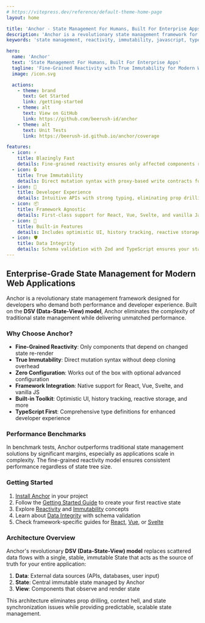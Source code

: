 ```yaml
---
# https://vitepress.dev/reference/default-theme-home-page
layout: home

title: 'Anchor - State Management For Humans, Built For Enterprise Apps'
description: 'Anchor is a revolutionary state management framework for modern web applications with fine-grained reactivity and true immutability. First-class support for React, Vue, Svelte, and vanilla JavaScript/TypeScript.'
keywords: 'state management, reactivity, immutability, javascript, typescript, vue, react, svelte, enterprise apps, dsv model, data state view'

hero:
  name: 'Anchor'
  text: 'State Management For Humans, Built For Enterprise Apps'
  tagline: 'Fine-Grained Reactivity with True Immutability for Modern Web Applications'
  image: /icon.svg

  actions:
    - theme: brand
      text: Get Started
      link: /getting-started
    - theme: alt
      text: View on GitHub
      link: https://github.com/beerush-id/anchor
    - theme: alt
      text: Unit Tests
      link: https://beerush-id.github.io/anchor/coverage

features:
  - icon: ⚡
    title: Blazingly Fast
    details: Fine-grained reactivity ensures only affected components re-render, eliminating wasted renders.
  - icon: 🔒
    title: True Immutability
    details: Direct mutation syntax with proxy-based write contracts for safety without performance penalties.
  - icon: 🧠
    title: Developer Experience
    details: Intuitive APIs with strong typing, eliminating prop drilling and context hell.
  - icon: 📦
    title: Framework Agnostic
    details: First-class support for React, Vue, Svelte, and vanilla JavaScript/TypeScript.
  - icon: 🔧
    title: Built-in Features
    details: Includes optimistic UI, history tracking, reactive storage, and reactive requests out of the box.
  - icon: 🛡️
    title: Data Integrity
    details: Schema validation with Zod and TypeScript ensures your state always conforms to expectations.
---
```


<div>

## **Enterprise-Grade State Management for Modern Web Applications**

Anchor is a revolutionary state management framework designed for developers who demand both performance and developer
experience. Built on the **DSV (Data-State-View) model**, Anchor eliminates the complexity of traditional state
management while delivering unmatched performance.

### **Why Choose Anchor?**

- **Fine-Grained Reactivity**: Only components that depend on changed state re-render
- **True Immutability**: Direct mutation syntax without deep cloning overhead
- **Zero Configuration**: Works out of the box with optional advanced configuration
- **Framework Integration**: Native support for React, Vue, Svelte, and vanilla JS
- **Built-in Toolkit**: Optimistic UI, history tracking, reactive storage, and more
- **TypeScript First**: Comprehensive type definitions for enhanced developer experience

### **Performance Benchmarks**

In benchmark tests, Anchor outperforms traditional state management solutions by significant margins, especially as
applications scale in complexity. The fine-grained reactivity model ensures consistent performance regardless of state
tree size.

### **Getting Started**

1. [Install Anchor](/installation) in your project
2. Follow the [Getting Started Guide](/getting-started) to create your first reactive state
3. Explore [Reactivity](/reactivity) and [Immutability](/immutability) concepts
4. Learn about [Data Integrity](/data-integrity) with schema validation
5. Check framework-specific guides for [React](/react/getting-started), [Vue](/vue/getting-started),
   or [Svelte](/svelte/getting-started)

### **Architecture Overview**

Anchor's revolutionary **DSV (Data-State-View) model** replaces scattered data flows with a single, stable, immutable
State that acts as the source of truth for your entire application:

1. **Data**: External data sources (APIs, databases, user input)
2. **State**: Central immutable state managed by Anchor
3. **View**: Components that observe and render state

This architecture eliminates prop drilling, context hell, and state synchronization issues while providing predictable,
scalable state management.

</div>
